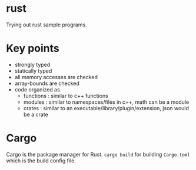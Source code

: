 # rust
Trying out rust sample programs.

# Key points
* strongly typed
* statically typed
* all memory accesses are checked
* array-bounds are checked
* code organized as
    * functions : similar to c++ functions
    * modules : similar to namespaces/files in c++, math can be a module
    * crates : similar to an executable/library/plugin/extension, json would be a crate

# Cargo
Cargo is the package manager for Rust.
`cargo build` for building `Cargo.toml` which is the build config file.